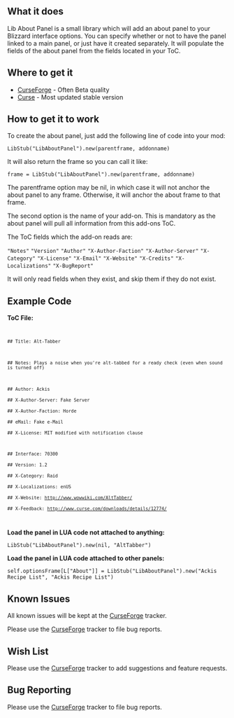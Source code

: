 What it does
------------

Lib About Panel is a small library which will add an about panel to your
Blizzard interface options. You can specify whether or not to have the
panel linked to a main panel, or just have it created separately. It
will populate the fields of the about panel from the fields located in
your ToC.

Where to get it
---------------

-   [CurseForge] - Often Beta quality
-   [Curse] - Most updated stable version

How to get it to work
---------------------

To create the about panel, just add the following line of code into your
mod:

`LibStub("LibAboutPanel").new(parentframe, addonname)`

It will also return the frame so you can call it like:

`frame = LibStub("LibAboutPanel").new(parentframe, addonname)`

The parentframe option may be nil, in which case it will not anchor the
about panel to any frame. Otherwise, it will anchor the about frame to
that frame.

The second option is the name of your add-on. This is mandatory as the
about panel will pull all information from this add-ons ToC.

The ToC fields which the add-on reads are:

`"Notes"`
`"Version"`
`"Author"`
`"X-Author-Faction"`
`"X-Author-Server"`
`"X-Category"`
`"X-License"`
`"X-Email"`
`"X-Website"`
`"X-Credits"`
`"X-Localizations"`
`"X-BugReport"`

It will only read fields when they exist, and skip them if they do not
exist.

Example Code
------------

**ToC File:** <code>

`## Title: Alt-Tabber`

`## Notes: Plays a noise when you're alt-tabbed for a ready check (even when sound is turned off)`

`## Author: Ackis`  
`## X-Author-Server: Fake Server`  
`## X-Author-Faction: Horde`  
`## eMail: Fake e-Mail`  
`## X-License: MIT modified with notification clause`

`## Interface: 70300`  
`## Version: 1.2`  
`## X-Category: Raid`  
`## X-Localizations: enUS`  
`## X-Website: `[`http://www.wowwiki.com/AltTabber/`]  
`## X-Feedback: `[`http://www.curse.com/downloads/details/12774/`]

</code>

**Load the panel in LUA code not attached to anything:**

`LibStub("LibAboutPanel").new(nil, "AltTabber")`

**Load the panel in LUA code attached to other panels:**

`self.optionsFrame[L["About"]] = LibStub("LibAboutPanel").new("Ackis Recipe List", "Ackis Recipe List")`

Known Issues
------------

All known issues will be kept at the [CurseForge][1] tracker.

Please use the [CurseForge][1] tracker to file bug reports.

Wish List
---------

Please use the [CurseForge][1] tracker to add suggestions and feature
requests.

Bug Reporting
-------------

Please use the [CurseForge][1] tracker to file bug reports.

  [CurseForge]: http://wow.curseforge.com/projects/libaboutpanel/files/
  [Curse]: http://wow.curse.com/downloads/wow-addons/details/libaboutpanel.aspx
  [`http://www.wowwiki.com/AltTabber/`]: http://www.wowwiki.com/AltTabber/
  [`http://www.curse.com/downloads/details/12774/`]: http://www.curse.com/downloads/details/12774/
  [1]: http://wow.curseforge.com/projects/libaboutpanel/tickets/
